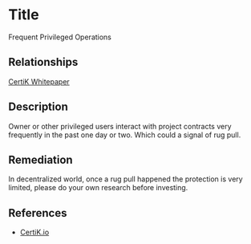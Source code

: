# Title 
Frequent Privileged Operations

## Relationships 
[CertiK Whitepaper](https://certik.foundation/whitepaper)

## Description 
Owner or other privileged users interact with project contracts very frequently in the past one day or two. Which could a signal of rug pull.

## Remediation
In decentralized world, once a rug pull happened the protection is very limited, please do your own research before investing.

## References 
* [CertiK.io](https://certik.io)
